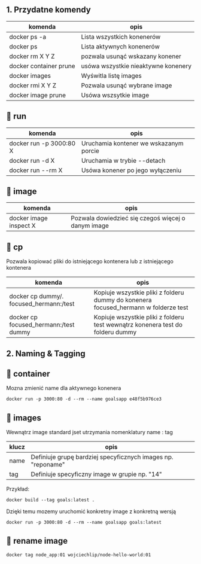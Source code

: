 ## 1. Przydatne komendy

| komenda                | opis                                |
| ---------------------- | ----------------------------------- |
| docker ps -a           | Lista wszystkich konenerów          |
| docker ps              | Lista aktywnych konenerów           |
| docker rm X Y Z        | pozwala usunąć wskazany konener     |
| docker container prune | usówa wszystkie nieaktywne konenery |
| docker images          | Wyświtla listę images               |
| docker rmi X Y Z       | Pozwala usunąć wybrane image        |
| docker image prune     | Usówa wszsytkie image               |

## 🚀 run

| komenda                 | opis                                   |
| ----------------------- | -------------------------------------- |
| docker run -p 3000:80 X | Uruchamia kontener we wskazanym porcie |
| docker run -d X         | Uruchamia w trybie --detach            |
| docker run --rm X       | Usówa konener po jego wyłączeniu       |

## 🚀 image

| komenda                | opis                                               |
| ---------------------- | -------------------------------------------------- |
| docker image inspect X | Pozwala dowiedzieć się czegoś więcej o danym image |

## 🚀 cp

Pozwala kopiować pliki do istniejącego kontenera lub z istniejącego kontenera

| komenda                                 | opis                                                                                |
| --------------------------------------- | ----------------------------------------------------------------------------------- |
| docker cp dummy/. focused_hermann:/test | Kopiuje wszystkie pliki z folderu dummy do konenera focused_hermann w folderze test |
| docker cp focused_hermann:/test dummy   | Kopiuje wszystkie pliki z folderu test wewnątrz konenera test do folderu dummy      |

## 2. Naming & Tagging

## 🚀 container

Mozna zmienić name dla aktywnego konenera

```dockerfile
docker run -p 3000:80 -d --rm --name goalsapp e48f5b976ce3
```

## 🚀 images

Wewnątrz image standard jset utrzymania nomenklatury name : tag

| klucz | opis                                                         |
| ----- | ------------------------------------------------------------ |
| name  | Definiuje grupę bardziej specyficznych images np. "reponame" |
| tag   | Definiuje specyficzny image w grupie np. "14"                |

Przykład:

```dockerfile
docker build --tag goals:latest .
```

Dzięki temu mozemy uruchomić konkretny image z konkretną wersją

```dockerfile
docker run -p 3000:80 -d --rm --name goalsapp goals:latest
```

## 🚀 rename image

```dockerfile
docker tag node_app:01 wojciechlip/node-hello-world:01
```
